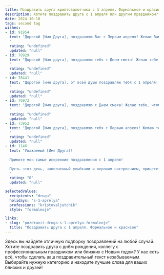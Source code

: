 ```yaml
---
title: Поздравить друга криптовалютчика с 1 апреля. Формальное и красивое
description: Хотите поздравить друга с 1 апреля или другим праздником? Наш ИИ создаст незабываемое поздравление, а вы обязательно выделитесь среди других.  
date: 2024-10-10
tags: second tag
wishes:
- id: 91954
  text: "Дорогой [Имя Друга], поздравляю Вас с Первым апреля! Желаю Вам в этот день и во всех последующих успехов в Вашей непростой, но увлекательной профессии криптовалютчика, стабильного роста и процветания на рынке цифровых активов, а также неизменного благополучия и отличного настроения.  Пусть удача всегда сопутствует Вашим сделкам!
  "
  rating: "undefined"
  updated: "null"
- id: 78929
  text: "Дорогой [Имя друга], поздравляю тебя с Днем смеха! Желаю тебе неиссякаемого оптимизма, чтобы даже самые волатильные криптовалюты не смогли омрачить твое настроение. Пусть твоя работа приносит тебе не только прибыль, но и удовольствие от постоянного движения и развития. С праздником!
  "
  rating: "undefined"
  updated: "null"
- id: 78441
  text: "Дорогой [имя друга], от всей души поздравляю тебя с 1 апреля! Желаю, чтобы в твоей криптокарьере всегда царили стабильность и процветание, чтобы новые возможности появлялись с завидной регулярностью, а прибыль росла в геометрической прогрессии. Пусть каждый день приносит удачу и новые идеи для успешных инвестиций!
  "
  rating: "undefined"
  updated: "null"
- id: 76972
  text: "Дорогой [Имя друга], поздравляю с Днем смеха! Желаю тебе, чтобы твои криптовалютные инвестиции приносили тебе только прибыль и положительные эмоции. Пусть твоя работа будет успешной и приносит тебе творческое удовлетворение. С праздником!
  "
  rating: "undefined"
  updated: "null"
- id: 73952
  text: "Дорогой [Имя друга], поздравляю тебя с Первым апреля! Желаю тебе в этом году успешного и прибыльного майнинга, удачных инвестиций и стабильно растущего портфеля. Пусть удача всегда сопутствует твоим крипто-операциям!
  "
  rating: "undefined"
  updated: "null"
- id: 1146
  text: "Уважаемый [Имя Друга]!
  
  Примите мои самые искренние поздравления с 1 апреля!
  
  Пусть этот день, наполненный улыбками и хорошим настроением, принесет Вам вдохновение и заряд бодрости для новых свершений в мире криптовалют. Желаю Вам успешных сделок, стабильного роста и достижения всех поставленных целей!
  "
  rating: "0"
  updated: "null"

selectedValues:
  recipients: "druga"
  holidays: "s-1-aprelya"
  professions: "kriptovaljutchik"
  style: "formalnoje"

links:
- slug: "pozdravit-druga-s-1-aprelya-formalnoje"
  title: "Поздравить друга с 1 апреля. Формальное и красивое"
---
```


Здесь вы найдете отличную подборку поздравлений на любой случай. 
Хотите поздравить друга с днём рождения, коллегу с профессиональным праздником или близких с Новым годом? У нас есть всё, чтобы сделать ваш поздравительный текст незабываемым. Выбирайте нужную категорию и находите лучшие слова для ваших близких и друзей!
